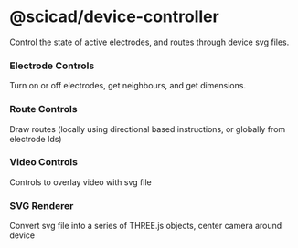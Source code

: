 # @scicad/device-controller

Control the state of active electrodes, and routes through device svg files.

### Electrode Controls

Turn on or off electrodes, get neighbours, and get dimensions.

### Route Controls

Draw routes (locally using directional based instructions, or globally from electrode Ids)

### Video Controls

Controls to overlay video with svg file

### SVG Renderer

Convert svg file into a series of THREE.js objects, center camera around device
